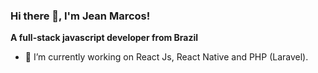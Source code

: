 ### Hi there 👋, I'm Jean Marcos! 

**A full-stack javascript developer from Brazil**

- 🔭 I’m currently working on React Js, React Native and PHP (Laravel).
